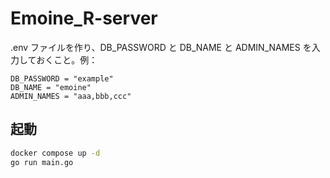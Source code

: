 # Emoine_R-server

.env ファイルを作り、DB_PASSWORD と DB_NAME と ADMIN_NAMES を入力しておくこと。例：

```
DB_PASSWORD = "example"
DB_NAME = "emoine"
ADMIN_NAMES = "aaa,bbb,ccc"
```

## 起動

```bash
docker compose up -d
go run main.go
```

